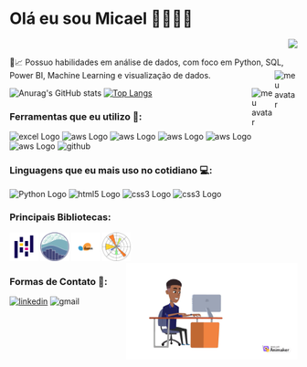 # Olá eu sou Micael 👋👨🏽‍💻
<img align="right" src="https://komarev.com/ghpvc/?username=micaellimaj&color=0000FF"><br>
</div>
🎲📈 Possuo habilidades em análise de dados, com foco em Python, SQL, Power BI, Machine Learning e visualização de dados.


  <img src="WELCOME.png" min-width="40px" max-width="40px" width="40px" align="right" alt="meu avatar">






![Anurag's GitHub stats](https://github-readme-stats.vercel.app/api?username=micaellimaj&theme=holi)
[![Top Langs](https://github-readme-stats.vercel.app/api/top-langs/?username=micaellimaj&layout=donut&theme=holi)](https://github.com/anuraghazra/github-readme-stats)
<img src="https://cdn-icons-png.flaticon.com/128/2621/2621303.png" min-width="40px" max-width="40px" width="40px" align="right" alt="meu avatar">


</div>

### Ferramentas que eu utilizo 📶:
<div         
<img src="https://img.shields.io/badge/Amazon_AWS-232F3E?style=for-the-badge&logo=amazon-aws&logoColor=white" alt="Power bi Logo" width="50" height="50">

<img src="https://img.shields.io/badge/Microsoft_Office-D83B01?style=for-the-badge&logo=microsoft-office&logoColor=white" alt="excel Logo">
<img src="https://img.shields.io/badge/Amazon_AWS-FF9900?style=for-the-badge&logo=amazonaws&logoColor=white" alt="aws Logo">
<img src="https://img.shields.io/badge/Colab-F9AB00?style=for-the-badge&logo=googlecolab&color=525252" alt="aws Logo">
<img src="https://img.shields.io/badge/PyCharm-000000.svg?&style=for-the-badge&logo=PyCharm&logoColor=white" alt="aws Logo">
<img src="https://img.shields.io/badge/Visual_Studio_Code-0078D4?style=for-the-badge&logo=visual%20studio%20code&logoColor=white" alt="aws Logo">
<img src="https://img.shields.io/badge/GIT-E44C30?style=for-the-badge&logo=git&logoColor=white" alt="aws Logo">
<img src="https://img.shields.io/badge/GitHub-100000?style=for-the-badge&logo=github&logoColor=white" alt="github">

###  Linguagens que eu mais uso no cotidiano 💻:

<div
<img src="https://img.shields.io/badge/Python-3776AB?style=for-the-badge&logo=python&logoColor=white" alt="Python Logo" width="50" height="50">          
<img src="https://img.shields.io/badge/Python-3776AB?style=for-the-badge&logo=python&logoColor=white" alt="Python Logo">
<img src="https://img.shields.io/badge/HTML5-E34F26?style=for-the-badge&logo=html5&logoColor=white" alt="html5 Logo">
<img src="https://img.shields.io/badge/CSS3-1572B6?style=for-the-badge&logo=css3&logoColor=white" alt="css3 Logo">
<img src="https://img.shields.io/badge/PostgreSQL-316192?style=for-the-badge&logo=postgresql&logoColor=white" alt="css3 Logo">

### Principais Bibliotecas: 

<img src="pandas.png"  width="50" height="50" alt="pandas logo">
<img src="seaborn.png"  width="50" height="50"  alt="seaborn logo">
<img src="sklearn.png"  width="50" height="50" alt="skelearn logo">
<img src="matplotlib.png"  width="50" height="50"  alt="matplotlib logo">
<img src="6R3DBD98CYA3EAV0.gif" min-width="300px" max-width="300px" width="300px" align="right" alt="meu avatar">

### Formas de Contato 🍻:

[![linkedin](https://img.shields.io/badge/LinkedIn-0077B5?style=for-the-badge&logo=linkedin&logoColor=white)](https://www.linkedin.com/in/micael-jos%C3%A9-67194719b/)
![gmail](https://img.shields.io/badge/Gmail-D14836?style=for-the-badge&logo=gmail&logoColor=white)

          
</div>



           
          

